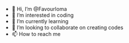 - 👋 Hi, I’m @Favourloma
- 👀 I’m interested in coding
- 🌱 I’m currently learning
- 💞️ I’m looking to collaborate on creating codes 
- 📫 How to reach me

<!---
Favourloma/Favourloma is a ✨ special ✨ repository because its `README.md` (this file) appears on your GitHub profile.
You can click the Preview link to take a look at your changes.
--->

